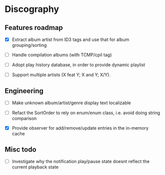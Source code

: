 # Discography

## Features roadmap

- [x] Extract album artist from ID3 tags and use that for album grouping/sorting

- [ ] Handle compilation albums (with TCMP/cpil tag)

- [ ] Adopt play history database, in order to provide dynamic playlist

- [ ] Support multiple artists (X feat Y; X and Y; X/Y).

## Engineering

- [ ] Make unknown album/artist/genre display text localizable

- [ ] Refact the SortOrder to rely on enum/enum class, i.e. avoid doing string comparison

- [x] Provide observer for add/remove/update entries in the in-memory cache

## Misc todo

- [ ]  Investigate why the notification play/pause state doesnt reflect the current playback state

